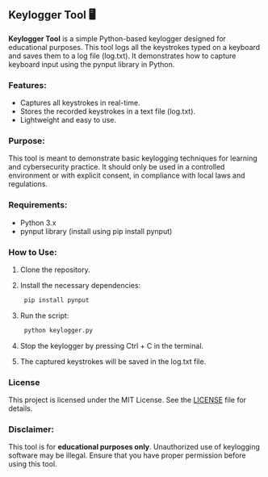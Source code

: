 ## Keylogger Tool 🖥️
**Keylogger Tool** is a simple Python-based keylogger designed for educational purposes. This tool logs all the keystrokes typed on a keyboard and saves them to a log file (log.txt). It demonstrates how to capture keyboard input using the pynput library in Python.

### Features:
- Captures all keystrokes in real-time.
- Stores the recorded keystrokes in a text file (log.txt).
- Lightweight and easy to use.
  
### Purpose:
This tool is meant to demonstrate basic keylogging techniques for learning and cybersecurity practice. It should only be used in a controlled environment or with explicit consent, in compliance with local laws and regulations.

### Requirements:
- Python 3.x
- pynput library (install using pip install pynput)

### How to Use:
1. Clone the repository.
2. Install the necessary dependencies:
   ```bash
    pip install pynput
    ```

3. Run the script:
   ```bash
    python keylogger.py
    ```
4. Stop the keylogger by pressing Ctrl + C in the terminal.
5. The captured keystrokes will be saved in the log.txt file.


### License
This project is licensed under the MIT License. See the [LICENSE](LICENSE) file for details.

### Disclaimer:
This tool is for **educational purposes only**. Unauthorized use of keylogging software may be illegal. Ensure that you have proper permission before using this tool.
